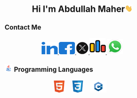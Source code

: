 <h1 align="center">
	Hi I'm Abdullah Maher<img src="/hi.gif" width="5%">
</h1>


###

<h2 align="left">Contact Me</h2>

###

<div align="center">
  <a href="https://www.linkedin.com/in/abdoullah-maher-aaaa74354/" target="_blank">
    <img src="/linked-in-alt.svg" width="52" height="40" alt="linkedin logo" />
  </a>
  <a href="https://www.facebook.com/abdoullah.nasr.7/" target="_blank">
    <img src="/facebook.svg" width="52" height="40" alt="facebook logo" />
  </a>
  <a href="https://x.com/abdu_llahmaher" target="_blank">
    <img src="/x.png" width="40" height="40" alt="x logo" />
  </a>
  <a href="https://codeforces.com/profile/abdullahmaher284" target="_blank">
    <img src="/codeforces.svg" width="52" height="52" alt="codeforces logo" />
  </a>
  <a href="wa.link/pr8byx" target="_blank">
    <img src="/whatsapp-logo-transparent-shadow.png" width="52" height="50" alt="telegram logo" />
  </a>
</div>

###

<h2 align="left"><img src = "/gif.gif" width=5%> Programming Languages</h2>

###

<div align="center">
  <img src="/html.svg" height="40" alt="html5 logo" />
  <img width="12" />
  <img src="/css3.svg" height="40" alt="css3 logo" />
  <img width="12" />
  <img src="/C++.png" height="40" alt="css3 logo" />
  <img width="12" />

</div>
